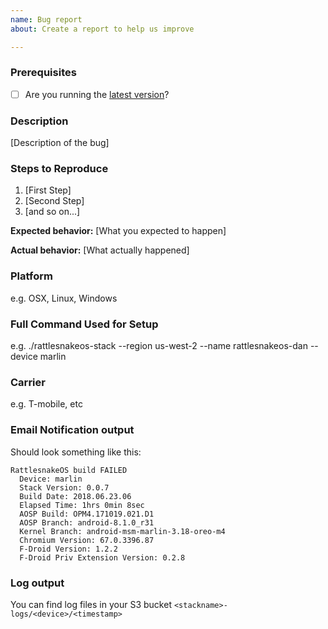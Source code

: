 ```yaml
---
name: Bug report
about: Create a report to help us improve

---
```


### Prerequisites

* [ ] Are you running the [latest version](https://github.com/dan-v/rattlesnakeos-stack/releases)?

### Description

[Description of the bug]

### Steps to Reproduce

1. [First Step]
2. [Second Step]
3. [and so on...]

**Expected behavior:** [What you expected to happen]

**Actual behavior:** [What actually happened]

### Platform
e.g. OSX, Linux, Windows

### Full Command Used for Setup
e.g. ./rattlesnakeos-stack --region us-west-2 --name rattlesnakeos-dan --device marlin

### Carrier
e.g. T-mobile, etc

### Email Notification output
Should look something like this:
```
RattlesnakeOS build FAILED
  Device: marlin
  Stack Version: 0.0.7
  Build Date: 2018.06.23.06
  Elapsed Time: 1hrs 0min 8sec
  AOSP Build: OPM4.171019.021.D1
  AOSP Branch: android-8.1.0_r31
  Kernel Branch: android-msm-marlin-3.18-oreo-m4
  Chromium Version: 67.0.3396.87
  F-Droid Version: 1.2.2
  F-Droid Priv Extension Version: 0.2.8
```

### Log output
You can find log files in your S3 bucket `<stackname>-logs/<device>/<timestamp>`
